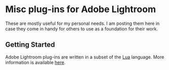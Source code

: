 # Misc plug-ins for Adobe Lightroom

These are mostly useful for my personal needs. I am posting them here in case they come in handy for others to use as a foundation for their work.

## Getting Started

Adobe Lightroom plug-ins are written in a subset of the [Lua](https://www.lua.org/) language.
More information is available [here](http://www.adobe.com/devnet/photoshoplightroom.html).
